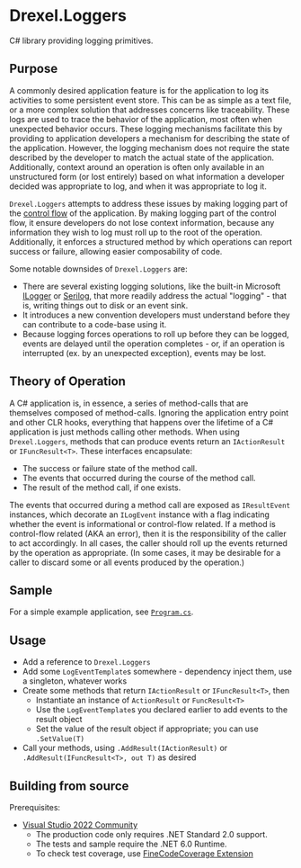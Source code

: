 # Drexel.Loggers
C# library providing logging primitives.

## Purpose
A commonly desired application feature is for the application to log its activities to some persistent event store.
This can be as simple as a text file, or a more complex solution that addresses concerns like traceability. These logs
are used to trace the behavior of the application, most often when unexpected behavior occurs. These logging mechanisms
facilitate this by providing to application developers a mechanism for describing the state of the application.
However, the logging mechanism does not require the state described by the developer to match the actual state of the
application. Additionally, context around an operation is often only available in an unstructured form (or lost
entirely) based on what information a developer decided was appropriate to log, and when it was appropriate to log it.

`Drexel.Loggers` attempts to address these issues by making logging part of the
[control flow](https://en.wikipedia.org/wiki/Control_flow) of the application. By making logging part of the control
flow, it ensure developers do not lose context information, because any information they wish to log must roll up to
the root of the operation. Additionally, it enforces a structured method by which operations can report success or
failure, allowing easier composability of code.

Some notable downsides of `Drexel.Loggers` are:
* There are several existing logging solutions, like the built-in Microsoft
  [ILogger](https://docs.microsoft.com/en-us/dotnet/core/extensions/logging) or [Serilog](https://serilog.net/), that
  more readily address the actual "logging" - that is, writing things out to disk or an event sink.
* It introduces a new convention developers must understand before they can contribute to a code-base using it.
* Because logging forces operations to roll up before they can be logged, events are delayed until the operation
  completes - or, if an operation is interrupted (ex. by an unexpected exception), events may be lost.

## Theory of Operation
A C# application is, in essence, a series of method-calls that are themselves composed of method-calls. Ignoring the
application entry point and other CLR hooks, everything that happens over the lifetime of a C# application is just
methods calling other methods. When using `Drexel.Loggers`, methods that can produce events return an `IActionResult`
or `IFuncResult<T>`. These interfaces encapsulate:
* The success or failure state of the method call.
* The events that occurred during the course of the method call.
* The result of the method call, if one exists.

The events that occurred during a method call are exposed as `IResultEvent` instances, which decorate an `ILogEvent`
instance with a flag indicating whether the event is informational or control-flow related. If a method is
control-flow related (AKA an error), then it is the responsibility of the caller to act accordingly. In all cases, the
caller should roll up the events returned by the operation as appropriate. (In some cases, it may be desirable for a
caller to discard some or all events produced by the operation.)

## Sample
For a simple example application, see [`Program.cs`](/samples/Drexel.Loggers.Sample/Program.cs).

## Usage
* Add a reference to `Drexel.Loggers`
* Add some `LogEventTemplate`s somewhere - dependency inject them, use a singleton, whatever works
* Create some methods that return `IActionResult` or `IFuncResult<T>`, then
  * Instantiate an instance of `ActionResult` or `FuncResult<T>`
  * Use the `LogEventTemplate`s you declared earlier to add events to the result object
  * Set the value of the result object if appropriate; you can use `.SetValue(T)`
* Call your methods, using `.AddResult(IActionResult)` or `.AddResult(IFuncResult<T>, out T)` as desired

## Building from source
Prerequisites:
* [Visual Studio 2022 Community](https://visualstudio.microsoft.com/vs/community/)
  * The production code only requires .NET Standard 2.0 support.
  * The tests and sample require the .NET 6.0 Runtime.
  * To check test coverage, use [FineCodeCoverage Extension](https://github.com/FortuneN/FineCodeCoverage)